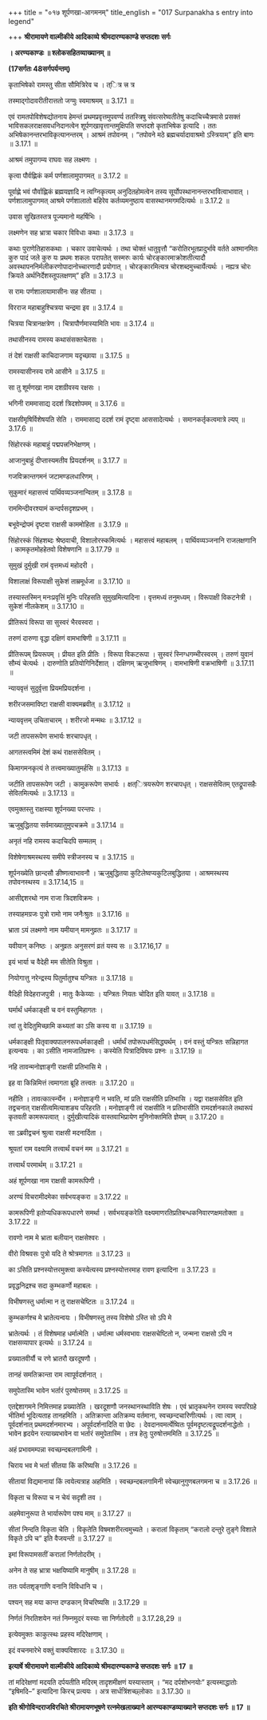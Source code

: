 +++
title = "०१७ शूर्पणखा-आगमनम्"
title_english = "017 Surpanakha s entry into legend"

+++
**श्रीरामायणे वाल्मीकीये आदिकाव्ये श्रीमदारण्यकाण्डे सप्तदशः सर्गः**

**। अरण्यकाण्डः ॥ श्लोकसहितव्याख्यानम् ॥**

**(17सर्गतः 48सर्गपर्यन्तम्)**

कृताभिषेको रामस्तु सीता सौमित्रिरेव च । त्ित्र त्त्र त्र

तस्माद्गोदावरीतीरात्ततो जग्मुः स्वमाश्रमम् ॥ 3.17.1 ॥

एवं रामतपोविशेषद्योतनाय हेमन्तं प्रथमप्रवृत्तमुपवर्ण्य ततस्त्रिषु संवत्सरेष्वतीतेषु कदाचिच्चैत्रमासे प्रसक्तं भाविसकलराक्षसवधनिदानत्वेन शूर्पणखावृत्तान्तमुक्षिपति सप्तदशे कृताभिषेक इत्यादि । ततः अभिषेकानन्तरभाविकृत्यानन्तरम् । आश्रमं तपोवनम् । “तपोवने मठे ब्रह्मचर्यादावाश्रमो ऽस्त्रियाम्” इति बाणः ॥ 3.17.1 ॥

आश्रमं तमुपागम्य राघवः सह लक्ष्मणः ।

कृत्वा पौर्वह्णिकं कर्म पर्णशालामुपागमत् ॥ 3.17.2 ॥

पूर्वाह्णे भवं पौर्वाह्णिकं ब्रह्मयज्ञादि न त्वग्निकृत्यम् अनुदितहोमत्वेन तस्य सूर्योपस्थानानन्तरभावित्वाभावात् । पर्णशालामुपागमत् आश्रमे पर्णशालातो बहिरेव कर्तव्यमनुष्ठाय वासस्थानमगमदित्यर्थः ॥ 3.17.2 ॥

उवास सुखितस्तत्र पूज्यमानो महर्षिभिः ।

लक्ष्मणेन सह भ्रात्रा चकार विविधाः कथाः ॥ 3.17.3 ॥

कथाः पुराणेतिहासकथाः । चकार उवाचेत्यर्थः । तथा चोक्तं धातुवृत्तौ “करोतिरभूतप्रादुर्भावे वर्तते अश्मानमितः कुरु पादं जले कुरु यः प्रथमः शकलः परापतेत् सस्मरुः कार्यः चोरङ्कारमाक्रोशतीत्यादौ अवस्थापननिर्मलीकरणोपादानोच्चारणादौ प्रयोगात् । चोरङ्कारमित्यत्र चोरशब्दमुच्चार्येत्यर्थः । नह्यत्र चोरः क्रियते अर्थनिर्देशस्तूपलक्षणम्” इति ॥ 3.17.3 ॥

स रामः पर्णशालायामासीनः सह सीतया ।

विरराज महाबाहुश्चित्रया चन्द्रमा इव ॥ 3.17.4 ॥

चित्रया चित्रानक्षत्रेण । चित्रापौर्णमास्यामिति भावः ॥ 3.17.4 ॥

तथासीनस्य रामस्य कथासंसक्तचेतसः ।

तं देशं राक्षसी काचिदाजगाम यदृच्छाया ॥ 3.17.5 ॥

रामस्यासीनस्य रामे आसीने ॥ 3.17.5 ॥

सा तु शूर्मणखा नाम दशग्रीवस्य रक्षसः ।

भगिनी राममासाद्य ददर्श त्रिदशोपमम् ॥ 3.17.6 ॥

राक्षसीमृषिर्विशेषयति सेति । राममासाद्य ददर्श रामं दृष्ट्वा आससादेत्यर्थः । समानकर्तृकत्वमात्रे ल्यप् ॥ 3.17.6 ॥

सिंहोरस्कं महाबाहुं पद्मपत्त्रनिभेक्षणम् ।

आजानुबाहुं दीप्तास्यमतीव प्रियदर्शनम् ॥ 3.17.7 ॥

गजविक्रान्तगमनं जटामण्डलधारिणम् ।

सुकुमारं महासत्त्वं पार्थिवव्यञ्जनान्वितम् ॥ 3.17.8 ॥

राममिन्दीवरश्यामं कन्दर्पसदृशप्रभम् ।

बभूवेन्द्रोपमं दृष्टवा राक्षसी काममोहिता ॥ 3.17.9 ॥

सिंहोरस्कं सिंहशब्दः श्रेष्ठवाची, विशालोरस्कमित्यर्थः । महासत्त्वं महाबलम् । पार्थिवव्यञ्जनानि राजलक्षणानि । कामकृतमोहहेतवो विशेषणानि ॥ 3.17.79 ॥

सुमुखं दुर्मुखी रामं वृत्तमध्यं महोदरी ।

विशालाक्षं विरूपाक्षी सुकेशं ताम्रमूर्धजा ॥ 3.17.10 ॥

तस्यास्तस्मिन् मनःप्रवृत्तिं मुनिः परिहसति सुमुखमित्यादिना । वृत्तमध्यं तनुमध्यम् । विरूपाक्षी विकटनेत्री । सुकेशं नीलकेशम् ॥ 3.17.10 ॥

प्रीतिरूपं विरूपा सा सुस्वरं भैरवस्वरा ।

तरुणं दारुणा वृद्धा दक्षिणं वामभाषिणी ॥ 3.17.11 ॥

प्रीतिरूपम् प्रियरूपम् । प्रीयत इति प्रीतिः । विरूपा विकटरूपा । सुस्वरं स्निग्धगम्भीरस्वरम् । तरुणं युवानं सौम्यं चेत्यर्थः । दारुणोति प्रतियोगिनिर्देशात् । दक्षिणम् ऋजुभाषिणम् । वामभाषिणी वक्रभाषिणी ॥ 3.17.11 ॥

न्यायवृत्तं सुदुर्वृत्ता प्रियमप्रियदर्शना ।

शरीरजसमाविष्टा राक्षसी वाक्यमब्रवीत् ॥ 3.17.12 ॥

न्यायवृत्तम् उचिताचारम् । शरीरजो मन्मथः ॥ 3.17.12 ॥

जटी तापसरूपेण सभार्यः शरचापधृत् ।

आगतस्त्वमिमं देशं कथं राक्षससेवितम् ।

किमागमनकृत्यं ते तत्त्वमाख्यातुमर्हसि ॥ 3.17.13 ॥

जटीति तापसरूपेण जटी । कामुकरूपेण सभार्यः । क्षत्ित्रयरूपेण शरचापधृत् । राक्षससेवितम् एतद्रूपासहैः सेवितमित्यर्थः ॥ 3.17.13 ॥

एवमुक्तस्तु राक्षस्या शूर्पनख्या परन्तपः ।

ऋजुबुद्धितया सर्वमाख्यातुमुपचक्रमे ॥ 3.17.14 ॥

अनृतं नहि रामस्य कदाचिदपि सम्मतम् ।

विशेषेणाश्रमस्थस्य समीपे स्त्रीजनस्य च ॥ 3.17.15 ॥

शूर्पनख्येति छान्दसौ ङीष्णत्वाभावनौ । ऋजुबुद्धितया कुटिलेष्वप्यकुटिलबुद्धितया । आश्रमस्थस्य तपोवनस्थस्य ॥ 3.17.14,15 ॥

आसीद्दशरथो नाम राजा त्रिदशविक्रमः ।

तस्याहमग्रजः पुत्रो रामो नाम जनैःश्रुतः ॥ 3.17.16 ॥

भ्राता ऽयं लक्ष्मणो नाम यमीयान् मामनुव्रतः ॥ 3.17.17 ॥

यवीयान् कनिष्ठः । अनुव्रतः अनुसरणं व्रतं यस्य सः ॥ 3.17.16,17 ॥

इयं भार्या च वैदेही मम सीतेति विश्रुता ।

नियोगात्तु नरेन्द्रस्य पितुर्मातुश्च यन्त्रितः ॥ 3.17.18 ॥

वैदिही विदेहराजपुत्री । मातुः कैकेय्याः । यन्त्रितः नियतः चोदित इति यावत् ॥ 3.17.18 ॥

घर्मार्थं धर्मकाङ्क्षी च वनं वस्तुमिहागतः ।

त्वां तु वेदितुमिच्छामि कथ्यतां का ऽसि कस्य वा ॥ 3.17.19 ॥

धर्मकाङ्क्षी पितृवाक्यपालनरूपधर्मकाङ्क्षी । धर्मार्थं तपोरूपधर्मसिद्ध्यर्थम् । वनं वस्तुं यन्त्रितः सन्निहागत इत्यन्वयः । का ऽसीति नामजातिप्रश्नः । कस्येति पित्रादिविषयः प्रश्नः ॥ 3.17.19 ॥

नहि तावन्मनोज्ञाङ्गी राक्षसी प्रतिभासि मे ।

इह वा किन्निमित्तं त्वमागता ब्रूहि तत्त्वतः ॥ 3.17.20 ॥

नहीति । तावत्कार्त्स्न्येन । मनोज्ञाङ्गी न भवति, मां प्रति राक्षसीति प्रतिभासि । यद्वा राक्षससेवित इति तद्वचनात् राक्षसीत्वमित्याशङ्य परिहरति । मनोज्ञाङ्गी त्वं राक्षसीति न प्रतिभासीति रामदर्शनकाले तथारूपं कृतवती कामरूपत्वात् । दुर्मुखीत्यादिकं वास्तवाभिप्रायेण मुनिनोक्तमिति ज्ञेयम् ॥ 3.17.20 ॥

सा ऽब्रवीद्वचनं श्रुत्वा राक्षसी मदनार्दिता ।

श्रूयतां राम वक्ष्यामि तत्त्वार्थं वचनं मम ॥ 3.17.21 ॥

तत्त्वार्थं परमार्थम् ॥ 3.17.21 ॥

अहं शूर्पणखा नाम राक्षसी कामरूपिणी ।

अरण्यं विचरामीदमेका सर्वभयङ्करा ॥ 3.17.22 ॥

कामरूपिणी इतोप्यधिकरूपधारणे समर्था । सर्वभयङ्करेति वक्ष्यमाणरतिप्रतिबन्धकनिवारणक्षमतोक्ता ॥ 3.17.22 ॥

रावणो नाम मे भ्राता बलीयान् राक्षसेश्वरः ।

वीरो विश्रवसः पुत्रो यदि ते श्रोत्रमागतः ॥ 3.17.23 ॥

का ऽसिति प्रश्नस्योत्तरमुक्त्वा कस्येत्यस्य प्रश्नस्योत्तरमाह रावण इत्यादिना ॥ 3.17.23 ॥

प्रवृद्धनिद्रश्च सदा कुम्भकर्णो महाबलः ।

विभीषणस्तु धर्मात्मा न तु राक्षसचेष्टितः ॥ 3.17.24 ॥

कुम्भकर्णश्च मे भ्रातेत्यन्वयः । विभीषणस्तु तस्य विशेषो ऽस्ति सो ऽपि मे

भ्रातेत्यर्थः । तं विशेषमाह धर्मात्मेति । धर्मात्मा धर्मस्वभावः राक्षसचेष्टितो न, जन्मना राक्षसो ऽपि न राक्षसव्यापार इत्यर्थः ॥ 3.17.24 ॥

प्रख्यातवीर्यौ च रणे भ्रातरौ खरदूषणौ ।

तानहं समतिक्रान्ता राम त्वापूर्वदर्शनात् ।

समुपेतास्मि भावेन भर्तारं पुरुषोत्तमम् ॥ 3.17.25 ॥

एतद्देशागमने निमित्तमाह प्रख्यातेति । खरदूशणौ जनस्थानस्थाविति शेषः । एवं भ्रातृकथनेन रामस्य स्वपरिग्रहे भीतिर्मा भूदित्यताह तानहमिति । अतिक्रान्ता अतिक्रम्य वर्तमाना, स्वच्छन्दचारिणीत्यर्थः । त्वा त्वाम् । पूर्वदर्शनात् प्रथमदर्शनमारभ्य । अपूर्वदर्शनादिति वा छेदः । देवदानवमर्त्येष्वितः पूर्वमदृष्टत्वद्रूपदर्शनाद्धेतोः । भावेन हृदयेन रत्याख्यभावेन वा भर्तारं समुपेतास्मि । तत्र हेतुः पुरुषोत्तममिति ॥ 3.17.25 ॥

अहं प्रभावमम्पन्ना स्वच्छन्दबलगामिनी ।

चिराय भव मे भर्ता सीतया किं करिष्यसि ॥ 3.17.26 ॥

सीतायां विद्यमानायां किं त्वयेत्यत्राह अहमिति । स्वच्छन्दबलगामिनी स्वेच्छानुगुणबलगमना च ॥ 3.17.26 ॥

विकृता च विरूपा च न चेयं सदृशी तव ।

अहमेवानुरूपा ते भार्यारूपेण पश्य माम् ॥ 3.17.27 ॥

सीतां निन्दति विकृता चेति । विकृतेति विषमशरीरत्वमुच्यते । करालां विकृताम् “करालो दन्तुरे तुङ्गे विशाले विकृते ऽपि च” इति वैजयन्ती ॥ 3.17.27 ॥

इमां विरूपामसतीं करालां निर्णतोदरीम् ।

अनेन ते सह भ्रात्रा भक्षयिष्यामि मानुषीम् ॥ 3.17.28 ॥

ततः पर्वतशृङ्गाणि वनानि विविधानि च ।

पश्यन् सह मया कान्त दण्डकान् विचरिष्यसि ॥ 3.17.29 ॥

निर्णतं निरतिशयेन नतं निम्नमुदरं यस्याः सा निर्णतोदरी ॥ 3.17.28,29 ॥

इत्येवमुक्तः काकुत्स्थः प्रहस्य मदिरेक्षणाम् ।

इदं वचनमारेभे वक्तुं वाक्यविशारदः ॥ 3.17.30 ॥

**इत्यार्षे श्रीरामायणे वाल्मीकीये आदिकाव्ये श्रीमदारण्यकाण्डे सप्तदशः सर्गः ॥ 17 ॥**

तां मदिरेक्षणां मदयति दर्पयतीति मदिरम् तादृशमीक्षणं यस्यास्ताम् । “मद दर्पशोभनयोः” इत्यस्माद्धातोः “इषिमदि–” इत्यादिना किरच् प्रत्ययः । अत्र सार्धत्रिंशच्छ्लोकाः ॥ 3.17.30 ॥

**इति श्रीगोविन्दराजविरचिते श्रीरामायणभूषणे रत्नमेखलाख्याने आरण्यकाण्डव्याख्याने सप्तदशः सर्गः ॥ 17 ॥**
